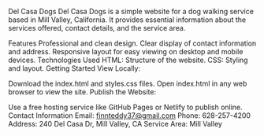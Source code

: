 Del Casa Dogs
Del Casa Dogs is a simple website for a dog walking service based in Mill Valley, California. It provides essential information about the services offered, contact details, and the service area.

Features
Professional and clean design.
Clear display of contact information and address.
Responsive layout for easy viewing on desktop and mobile devices.
Technologies Used
HTML: Structure of the website.
CSS: Styling and layout.
Getting Started
View Locally:

Download the index.html and styles.css files.
Open index.html in any web browser to view the site.
Publish the Website:

Use a free hosting service like GitHub Pages or Netlify to publish online.
Contact Information
Email: finnteddy37@gmail.com
Phone: 628-257-4200
Address: 240 Del Casa Dr, Mill Valley, CA
Service Area: Mill Valley
